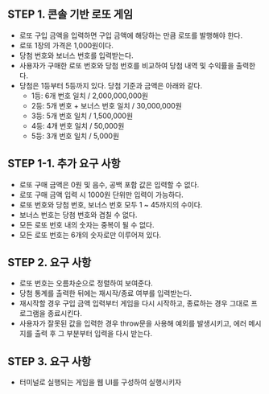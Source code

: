 ## STEP 1. 콘솔 기반 로또 게임

- 로또 구입 금액을 입력하면 구입 금액에 해당하는 만큼 로또를 발행해야 한다.
- 로또 1장의 가격은 1,000원이다.
- 당첨 번호와 보너스 번호를 입력받는다.
- 사용자가 구매한 로또 번호와 당첨 번호를 비교하여 당첨 내역 및 수익률을 출력한다.
- 당첨은 1등부터 5등까지 있다. 당첨 기준과 금액은 아래와 같다.
  - 1등: 6개 번호 일치 / 2,000,000,000원
  - 2등: 5개 번호 + 보너스 번호 일치 / 30,000,000원
  - 3등: 5개 번호 일치 / 1,500,000원
  - 4등: 4개 번호 일치 / 50,000원
  - 5등: 3개 번호 일치 / 5,000원

## STEP 1-1. 추가 요구 사항

- 로또 구매 금액은 0원 및 음수, 공백 포함 값은 입력할 수 없다.
- 로또 구매 금액 입력 시 1000원 단위만 입력이 가능하다.
- 로또 번호와 당첨 번호, 보너스 번호 모두 1 ~ 45까지의 수이다.
- 보너스 번호는 당첨 번호와 겹칠 수 없다.
- 모든 로또 번호 내의 숫자는 중복이 될 수 없다.
- 모든 로또 번호는 6개의 숫자로만 이루어져 있다.

## STEP 2. 요구 사항

- 로또 번호는 오름차순으로 정렬하여 보여준다.
- 당첨 통계를 출력한 뒤에는 재시작/종료 여부를 입력받는다.
- 재시작할 경우 구입 금액 입력부터 게임을 다시 시작하고, 종료하는 경우 그대로 프로그램을 종료시킨다.
- 사용자가 잘못된 값을 입력한 경우 throw문을 사용해 예외를 발생시키고, 에러 메시지를 출력 후 그 부분부터 입력을 다시 받는다.

## STEP 3. 요구 사항

- 터미널로 실행되는 게임을 웹 UI를 구성하여 실행시키자
